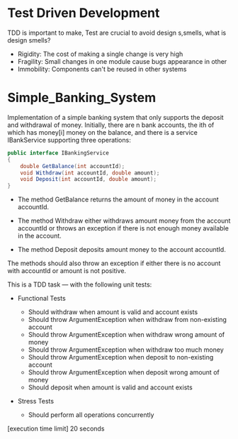 # Test Driven Development

TDD is important to make, Test are crucial to avoid design s,smells, what is design smells?
- Rigidity: The cost of making a single change is very high
- Fragility: Small changes in one module cause bugs appearance in other
- Immobility: Components can't be reused in other systems




# Simple_Banking_System

Implementation of a simple banking system that only supports the deposit and withdrawal of money. Initially, there are n bank accounts, the ith of which has money[i] money on the balance, and there is a service IBankService supporting three operations:

``` C#
public interface IBankingService
{
    double GetBalance(int accountId);
    void Withdraw(int accountId, double amount);
    void Deposit(int accountId, double amount);
}
```

* The method GetBalance returns the amount of money in the account accountId.

* The method Withdraw either withdraws amount money from the account accountId or throws an exception if there is not enough money available in the account.

* The method Deposit deposits amount money to the account accountId.


The methods should also throw an exception if either there is no account with accountId or amount is not positive. 

This is a TDD task — with the following unit tests:
* Functional Tests
    * Should withdraw when amount is valid and account exists
    * Should throw ArgumentException when withdraw from non-existing account
    * Should throw ArgumentException when withdraw wrong amount of money
    * Should throw ArgumentException when withdraw too much money
    * Should throw ArgumentException when deposit to non-existing account
    * Should throw ArgumentException when deposit wrong amount of money
    * Should deposit when amount is valid and account exists

* Stress Tests
    * Should perform all operations concurrently




[execution time limit] 20 seconds
